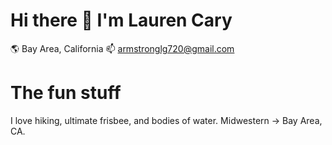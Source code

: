 # Hi there 👋 I'm Lauren Cary
:earth_americas:  Bay Area, California  :mailbox:  armstronglg720@gmail.com





# The fun stuff
I love hiking, ultimate frisbee, and bodies of water. Midwestern -> Bay Area, CA.
<!--
**laurencary/laurencary** is a ✨ _special_ ✨ repository because its `README.md` (this file) appears on your GitHub profile.

Here are some ideas to get you started:

- 🔭 I’m currently working on ...
- 🌱 I’m currently learning ...
- 👯 I’m looking to collaborate on ...
- 🤔 I’m looking for help with ...
- 💬 Ask me about ...
- 📫 How to reach me: ...
- 😄 Pronouns: ...
- ⚡ Fun fact: ...
-->
